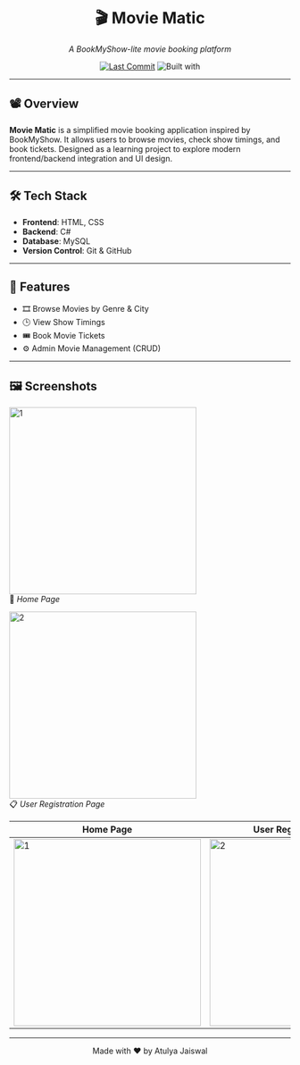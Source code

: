 <div align="center">

# 🎬 Movie Matic  
*A BookMyShow-lite movie booking platform*

[![Last Commit](https://img.shields.io/github/last-commit/atulyaaj/movie-matic)](https://github.com/atulyaaj/movie-matic/commits/main)
![Built with](https://img.shields.io/badge/Built%20with-C%23%20%7C%20HTML-blue)

</div>

---

## 📽️ Overview

**Movie Matic** is a simplified movie booking application inspired by BookMyShow. It allows users to browse movies, check show timings, and book tickets. Designed as a learning project to explore modern frontend/backend integration and UI design.

---

## 🛠️ Tech Stack

- **Frontend**: HTML, CSS
- **Backend**: C#
- **Database**: MySQL
- **Version Control**: Git & GitHub

---

## 🚀 Features

- 🎞 Browse Movies by Genre & City  
- 🕒 View Show Timings  
- 🎟 Book Movie Tickets  
- ⚙️ Admin Movie Management (CRUD)

---

## 🖼️ Screenshots

<img width="335" alt="1" src="https://github.com/user-attachments/assets/19c52b87-e661-4ff2-8265-8e2696ec6855" /> <br>
🔐 *Home Page*


<img width="335" alt="2" src="https://github.com/user-attachments/assets/88d632f1-c4c2-4ab4-8ec8-bc4c96b3f2ed" /><br>
📋 *User Registration Page*

| Home Page                      | User Registration Page        |
|--------------------------------|-------------------------------|
| <img width="335" alt="1" src="https://github.com/user-attachments/assets/19c52b87-e661-4ff2-8265-8e2696ec6855" /> | <img width="335" alt="2" src="https://github.com/user-attachments/assets/88d632f1-c4c2-4ab4-8ec8-bc4c96b3f2ed" /> |

---

<div align="center">

  Made with ❤️ by Atulya Jaiswal

</div>
